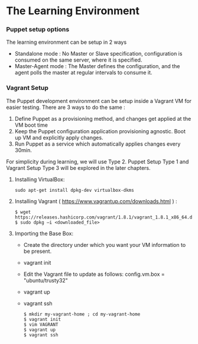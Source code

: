 # The Learning Environment

### Puppet setup options

The learning environment can be setup in 2 ways

- Standalone mode : No Master or Slave specification, configuration is consumed on the same server, where it is specified.
- Master-Agent mode : The Master defines the configuration, and the agent polls the master at regular intervals to consume it.


### Vagrant Setup

The Puppet development environment can be setup inside a Vagrant VM for easier testing. There are 3 ways to do the same :

1. Define Puppet as a provisioning method, and changes get applied at the VM boot time
2. Keep the Puppet configuration application provisioning agnostic. Boot up VM and explicitly apply changes.
3. Run Puppet as a service which automatically applies changes every 30min.

For simplicity during learning, we will use Type 2. Puppet Setup Type 1 and Vagrant Setup Type 3 will be explored in the later chapters.

1. Installing VirtualBox: 

    ```
    sudo apt-get install dpkg-dev virtualbox-dkms
    ```

2. Installing Vagrant ( https://www.vagrantup.com/downloads.html  )  : 
    
    ```
    $ wget  https://releases.hashicorp.com/vagrant/1.8.1/vagrant_1.8.1_x86_64.deb
    $ sudo dpkg –i <downloaded_file>
    ```

3. Importing the  Base Box: 

    - Create the directory under which you want your VM information to be present.
    - vagrant init
    - Edit the Vagrant file to update as follows: config.vm.box = "ubuntu/trusty32"
    - vagrant up
    - vagrant ssh
    
      ```
      $ mkdir my-vagrant-home ; cd my-vagrant-home
      $ vagrant init
      $ vim VAGRANT
      $ vagrant up
      $ vagrant ssh
      ```
